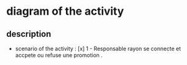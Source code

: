 # diagram of the activity

## description

- scenario of the activity :
[x] 1 - Responsable rayon se connecte et accpete ou refuse une promotion .


